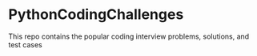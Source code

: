 # PythonCodingChallenges
This repo contains the popular coding interview problems, solutions, and test cases  
